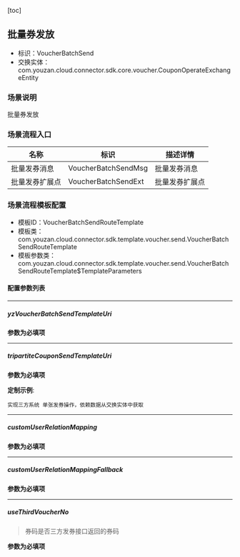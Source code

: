 [toc]

## 批量券发放
- 标识：VoucherBatchSend
- 交换实体：com.youzan.cloud.connector.sdk.core.voucher.CouponOperateExchangeEntity
### 场景说明
批量券发放
### 场景流程入口

名称 | 标识 | 描述详情
---|---|---
批量发券消息 | VoucherBatchSendMsg | 批量发券消息
批量发券扩展点 | VoucherBatchSendExt | 批量发券扩展点

### 场景流程模板配置
- 模板ID：VoucherBatchSendRouteTemplate
- 模板类：com.youzan.cloud.connector.sdk.template.voucher.send.VoucherBatchSendRouteTemplate
- 模板参数类：com.youzan.cloud.connector.sdk.template.voucher.send.VoucherBatchSendRouteTemplate$TemplateParameters

#### 配置参数列表

---
##### yzVoucherBatchSendTemplateUri
> 

**参数为必填项**

---
##### tripartiteCouponSendTemplateUri
> 

**参数为必填项**


**定制示例**:
```
实现三方系统 单张发券操作，依赖数据从交换实体中获取
```
---
##### customUserRelationMapping
> 

**参数为必填项**

---
##### customUserRelationMappingFallback
> 

**参数为必填项**

---
##### useThirdVoucherNo
> 券码是否三方发券接口返回的券码

**参数为必填项**


